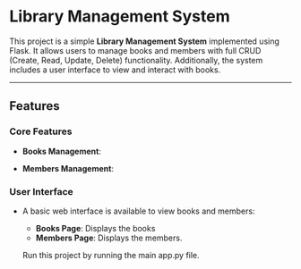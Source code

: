 # Library Management System

This project is a simple **Library Management System** implemented using Flask. It allows users to manage books and members with full CRUD (Create, Read, Update, Delete) functionality. Additionally, the system includes a user interface to view and interact with books.

---

## Features

### Core Features
- **Books Management**:

- **Members Management**:


### User Interface
- A basic web interface is available to view books and members:
  - **Books Page**: Displays the books 
  - **Members Page**: Displays the members.

  Run this project by running the main app.py file.
